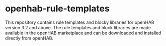 # openhab-rule-templates
This repository contains rule templates and blocky libraries for openHAB version 3.2 and above.
The rule templates and block libraries are made available in the openHAB marketplace and can be downloaded and installed directly from openHAB.
